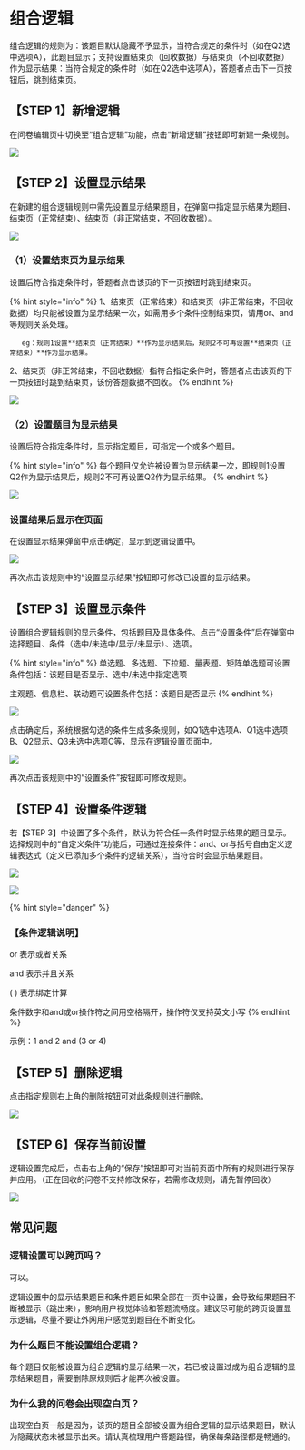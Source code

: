 # 组合逻辑

组合逻辑的规则为：该题目默认隐藏不予显示，当符合规定的条件时（如在Q2选中选项A），此题目显示；支持设置结束页（回收数据）与结束页（不回收数据）作为显示结果：当符合规定的条件时（如在Q2选中选项A），答题者点击下一页按钮后，跳到结束页。

## 【STEP 1】新增逻辑

在问卷编辑页中切换至“组合逻辑”功能，点击“新增逻辑”按钮即可新建一条规则。

![](../../.gitbook/assets/image%20%2844%29.png)

## 【STEP 2】设置显示结果

在新建的组合逻辑规则中需先设置显示结果题目，在弹窗中指定显示结果为题目、结束页（正常结束）、结束页（非正常结束，不回收数据）。

![](../../.gitbook/assets/image%20%28153%29.png)

### （1）设置结束页为显示结果

设置后符合指定条件时，答题者点击该页的下一页按钮时跳到结束页。

{% hint style="info" %}
1、结束页（正常结束）和结束页（非正常结束，不回收数据）均只能被设置为显示结果一次，如需用多个条件控制结束页，请用or、and等规则关系处理。  

       eg：规则1设置**结束页（正常结束）**作为显示结果后，规则2不可再设置**结束页（正常结束）**作为显示结果。

2、结束页（非正常结束，不回收数据）指符合指定条件时，答题者点击该页的下一页按钮时跳到结束页，该份答题数据不回收。
{% endhint %}

![](../../.gitbook/assets/image%20%2881%29.png)

### （2）设置题目为显示结果

设置后符合指定条件时，显示指定题目，可指定一个或多个题目。

{% hint style="info" %}
每个题目仅允许被设置为显示结果一次，即规则1设置Q2作为显示结果后，规则2不可再设置Q2作为显示结果。
{% endhint %}

![](../../.gitbook/assets/image%20%28274%29.png)

### 设置结果后显示在页面

在设置显示结果弹窗中点击确定，显示到逻辑设置中。

![](../../.gitbook/assets/image%20%28158%29.png)

再次点击该规则中的“设置显示结果”按钮即可修改已设置的显示结果。

## 【STEP 3】设置显示条件

设置组合逻辑规则的显示条件，包括题目及具体条件。点击“设置条件”后在弹窗中选择题目、条件（选中/未选中/显示/未显示）、选项。

{% hint style="info" %}
单选题、多选题、下拉题、量表题、矩阵单选题可设置条件包括：该题目是否显示、选中/未选中指定选项

主观题、信息栏、联动题可设置条件包括：该题目是否显示
{% endhint %}

![](../../.gitbook/assets/image%20%28334%29.png)

点击确定后，系统根据勾选的条件生成多条规则，如Q1选中选项A、Q1选中选项B、Q2显示、Q3未选中选项C等，显示在逻辑设置页面中。

![](../../.gitbook/assets/image%20%28248%29.png)

再次点击该规则中的“设置条件”按钮即可修改规则。

## 【STEP 4】设置条件逻辑

若【STEP 3】中设置了多个条件，默认为符合任一条件时显示结果的题目显示。选择规则中的“自定义条件”功能后，可通过连接条件：and、or与括号自由定义逻辑表达式（定义已添加多个条件的逻辑关系），当符合时会显示结果题目。

![](../../.gitbook/assets/image%20%28366%29.png)

![](../../.gitbook/assets/image%20%28286%29.png)

{% hint style="danger" %}
### 【条件逻辑说明】

or 表示或者关系 

and 表示并且关系 

\( \) 表示绑定计算

条件数字和and或or操作符之间用空格隔开，操作符仅支持英文小写
{% endhint %}

示例：1 and 2 and \(3 or 4\) 

## 【STEP 5】删除逻辑

点击指定规则右上角的删除按钮可对此条规则进行删除。

![](../../.gitbook/assets/image%20%2846%29.png)

## 【STEP 6】保存当前设置

逻辑设置完成后，点击右上角的“保存”按钮即可对当前页面中所有的规则进行保存并应用。（正在回收的问卷不支持修改保存，若需修改规则，请先暂停回收）

![](../../.gitbook/assets/image%20%2811%29.png)

## 常见问题

### 逻辑设置可以跨页吗？

可以。

逻辑设置中的显示结果题目和条件题目如果全部在一页中设置，会导致结果题目不断被显示（跳出来），影响用户视觉体验和答题流畅度。建议尽可能的跨页设置显示逻辑，尽量不要让外网用户感觉到题目在不断变化。



### 为什么题目不能设置组合逻辑？

每个题目仅能被设置为组合逻辑的显示结果一次，若已被设置过成为组合逻辑的显示结果题目，需要删除原规则后才能再次被设置。



### 为什么我的问卷会出现空白页？

出现空白页一般是因为，该页的题目全部被设置为组合逻辑的显示结果题目，默认为隐藏状态未被显示出来。请认真梳理用户答题路径，确保每条路径都是畅通的。





